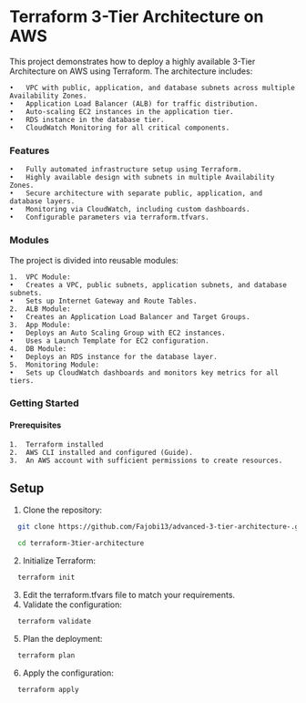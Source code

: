 
# Terraform 3-Tier Architecture on AWS

This project demonstrates how to deploy a highly available 3-Tier Architecture on AWS using Terraform. The architecture includes:

	•	VPC with public, application, and database subnets across multiple Availability Zones.
	•	Application Load Balancer (ALB) for traffic distribution.
	•	Auto-scaling EC2 instances in the application tier.
	•	RDS instance in the database tier.
	•	CloudWatch Monitoring for all critical components.


### Features

	•	Fully automated infrastructure setup using Terraform.
	•	Highly available design with subnets in multiple Availability Zones.
	•	Secure architecture with separate public, application, and database layers.
	•	Monitoring via CloudWatch, including custom dashboards.
	•	Configurable parameters via terraform.tfvars.


### Modules

The project is divided into reusable modules:

	1.	VPC Module:
	•	Creates a VPC, public subnets, application subnets, and database subnets.
	•	Sets up Internet Gateway and Route Tables.
	2.	ALB Module:
	•	Creates an Application Load Balancer and Target Groups.
	3.	App Module:
	•	Deploys an Auto Scaling Group with EC2 instances.
	•	Uses a Launch Template for EC2 configuration.
	4.	DB Module:
	•	Deploys an RDS instance for the database layer.
	5.	Monitoring Module:
	•	Sets up CloudWatch dashboards and monitors key metrics for all tiers.


### Getting Started

#### Prerequisites

	1.	Terraform installed
	2.	AWS CLI installed and configured (Guide).
	3.	An AWS account with sufficient permissions to create resources.


## Setup

1. Clone the repository:

```bash
  git clone https://github.com/Fajobi13/advanced-3-tier-architecture-.git

  cd terraform-3tier-architecture
```

2.	Initialize Terraform:
```bash
  terraform init
```

3.	Edit the terraform.tfvars file to match your requirements.
4. 	Validate the configuration:

```bash
  terraform validate
```

5.	Plan the deployment:
```bash
  terraform plan
```

6.	Apply the configuration:
```bash
  terraform apply
```
